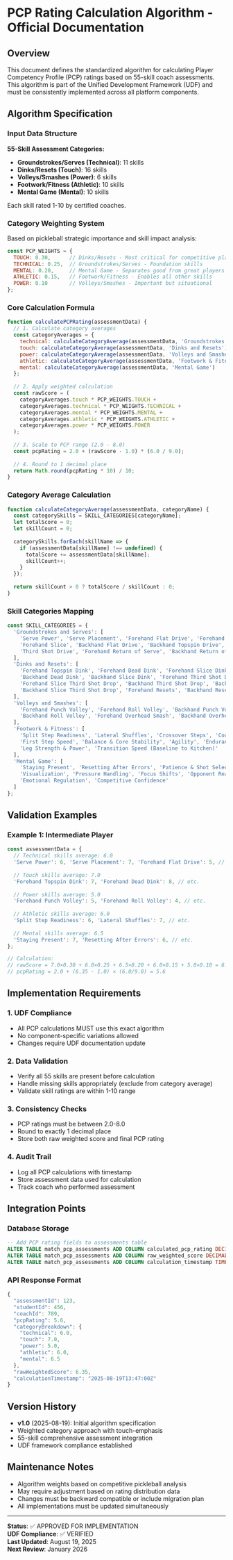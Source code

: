 # PCP Rating Calculation Algorithm - Official Documentation

## Overview
This document defines the standardized algorithm for calculating Player Competency Profile (PCP) ratings based on 55-skill coach assessments. This algorithm is part of the Unified Development Framework (UDF) and must be consistently implemented across all platform components.

## Algorithm Specification

### Input Data Structure
**55-Skill Assessment Categories:**
- **Groundstrokes/Serves (Technical)**: 11 skills
- **Dinks/Resets (Touch)**: 16 skills  
- **Volleys/Smashes (Power)**: 6 skills
- **Footwork/Fitness (Athletic)**: 10 skills
- **Mental Game (Mental)**: 10 skills

Each skill rated 1-10 by certified coaches.

### Category Weighting System
Based on pickleball strategic importance and skill impact analysis:

```javascript
const PCP_WEIGHTS = {
  TOUCH: 0.30,      // Dinks/Resets - Most critical for competitive play
  TECHNICAL: 0.25,  // Groundstrokes/Serves - Foundation skills
  MENTAL: 0.20,     // Mental Game - Separates good from great players
  ATHLETIC: 0.15,   // Footwork/Fitness - Enables all other skills
  POWER: 0.10       // Volleys/Smashes - Important but situational
};
```

### Core Calculation Formula

```javascript
function calculatePCPRating(assessmentData) {
  // 1. Calculate category averages
  const categoryAverages = {
    technical: calculateCategoryAverage(assessmentData, 'Groundstrokes and Serves'),
    touch: calculateCategoryAverage(assessmentData, 'Dinks and Resets'),
    power: calculateCategoryAverage(assessmentData, 'Volleys and Smashes'),
    athletic: calculateCategoryAverage(assessmentData, 'Footwork & Fitness'),
    mental: calculateCategoryAverage(assessmentData, 'Mental Game')
  };
  
  // 2. Apply weighted calculation
  const rawScore = (
    categoryAverages.touch * PCP_WEIGHTS.TOUCH +
    categoryAverages.technical * PCP_WEIGHTS.TECHNICAL +
    categoryAverages.mental * PCP_WEIGHTS.MENTAL +
    categoryAverages.athletic * PCP_WEIGHTS.ATHLETIC +
    categoryAverages.power * PCP_WEIGHTS.POWER
  );
  
  // 3. Scale to PCP range (2.0 - 8.0)
  const pcpRating = 2.0 + (rawScore - 1.0) * (6.0 / 9.0);
  
  // 4. Round to 1 decimal place
  return Math.round(pcpRating * 10) / 10;
}
```

### Category Average Calculation

```javascript
function calculateCategoryAverage(assessmentData, categoryName) {
  const categorySkills = SKILL_CATEGORIES[categoryName];
  let totalScore = 0;
  let skillCount = 0;
  
  categorySkills.forEach(skillName => {
    if (assessmentData[skillName] !== undefined) {
      totalScore += assessmentData[skillName];
      skillCount++;
    }
  });
  
  return skillCount > 0 ? totalScore / skillCount : 0;
}
```

### Skill Categories Mapping

```javascript
const SKILL_CATEGORIES = {
  'Groundstrokes and Serves': [
    'Serve Power', 'Serve Placement', 'Forehand Flat Drive', 'Forehand Topspin Drive',
    'Forehand Slice', 'Backhand Flat Drive', 'Backhand Topspin Drive', 'Backhand Slice',
    'Third Shot Drive', 'Forehand Return of Serve', 'Backhand Return of Serve'
  ],
  'Dinks and Resets': [
    'Forehand Topspin Dink', 'Forehand Dead Dink', 'Forehand Slice Dink', 'Backhand Topspin Dink',
    'Backhand Dead Dink', 'Backhand Slice Dink', 'Forehand Third Shot Drop', 'Forehand Top Spin Third Shot Drop',
    'Forehand Slice Third Shot Drop', 'Backhand Third Shot Drop', 'Backhand Top Spin Third Shot Drop',
    'Backhand Slice Third Shot Drop', 'Forehand Resets', 'Backhand Resets', 'Forehand Lob', 'Backhand Lob'
  ],
  'Volleys and Smashes': [
    'Forehand Punch Volley', 'Forehand Roll Volley', 'Backhand Punch Volley',
    'Backhand Roll Volley', 'Forehand Overhead Smash', 'Backhand Overhead Smash'
  ],
  'Footwork & Fitness': [
    'Split Step Readiness', 'Lateral Shuffles', 'Crossover Steps', 'Court Recovery',
    'First Step Speed', 'Balance & Core Stability', 'Agility', 'Endurance Conditioning',
    'Leg Strength & Power', 'Transition Speed (Baseline to Kitchen)'
  ],
  'Mental Game': [
    'Staying Present', 'Resetting After Errors', 'Patience & Shot Selection', 'Positive Self-Talk',
    'Visualization', 'Pressure Handling', 'Focus Shifts', 'Opponent Reading',
    'Emotional Regulation', 'Competitive Confidence'
  ]
};
```

## Validation Examples

### Example 1: Intermediate Player
```javascript
const assessmentData = {
  // Technical skills average: 6.0
  'Serve Power': 6, 'Serve Placement': 7, 'Forehand Flat Drive': 5, // etc.
  
  // Touch skills average: 7.0  
  'Forehand Topspin Dink': 7, 'Forehand Dead Dink': 8, // etc.
  
  // Power skills average: 5.0
  'Forehand Punch Volley': 5, 'Forehand Roll Volley': 4, // etc.
  
  // Athletic skills average: 6.0
  'Split Step Readiness': 6, 'Lateral Shuffles': 7, // etc.
  
  // Mental skills average: 6.5
  'Staying Present': 7, 'Resetting After Errors': 6, // etc.
};

// Calculation:
// rawScore = 7.0×0.30 + 6.0×0.25 + 6.5×0.20 + 6.0×0.15 + 5.0×0.10 = 6.35
// pcpRating = 2.0 + (6.35 - 1.0) × (6.0/9.0) = 5.6
```

## Implementation Requirements

### 1. UDF Compliance
- All PCP calculations MUST use this exact algorithm
- No component-specific variations allowed
- Changes require UDF documentation update

### 2. Data Validation
- Verify all 55 skills are present before calculation
- Handle missing skills appropriately (exclude from category average)
- Validate skill ratings are within 1-10 range

### 3. Consistency Checks
- PCP ratings must be between 2.0-8.0
- Round to exactly 1 decimal place
- Store both raw weighted score and final PCP rating

### 4. Audit Trail
- Log all PCP calculations with timestamp
- Store assessment data used for calculation
- Track coach who performed assessment

## Integration Points

### Database Storage
```sql
-- Add PCP rating fields to assessments table
ALTER TABLE match_pcp_assessments ADD COLUMN calculated_pcp_rating DECIMAL(3,1);
ALTER TABLE match_pcp_assessments ADD COLUMN raw_weighted_score DECIMAL(4,2);
ALTER TABLE match_pcp_assessments ADD COLUMN calculation_timestamp TIMESTAMP;
```

### API Response Format
```javascript
{
  "assessmentId": 123,
  "studentId": 456,
  "coachId": 789,
  "pcpRating": 5.6,
  "categoryBreakdown": {
    "technical": 6.0,
    "touch": 7.0,
    "power": 5.0,
    "athletic": 6.0,
    "mental": 6.5
  },
  "rawWeightedScore": 6.35,
  "calculationTimestamp": "2025-08-19T13:47:00Z"
}
```

## Version History
- **v1.0** (2025-08-19): Initial algorithm specification
- Weighted category approach with touch-emphasis
- 55-skill comprehensive assessment integration
- UDF framework compliance established

## Maintenance Notes
- Algorithm weights based on competitive pickleball analysis
- May require adjustment based on rating distribution data
- Changes must be backward compatible or include migration plan
- All implementations must be updated simultaneously

---
**Status**: ✅ APPROVED FOR IMPLEMENTATION  
**UDF Compliance**: ✅ VERIFIED  
**Last Updated**: August 19, 2025  
**Next Review**: January 2026